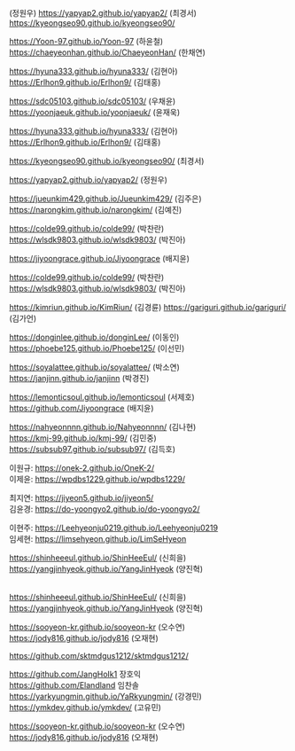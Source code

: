 (정원우)  https://yapyap2.github.io/yapyap2/
(최경서)  https://kyeongseo90.github.io/kyeongseo90/

https://Yoon-97.github.io/Yoon-97 (하윤철)   
https://chaeyeonhan.github.io/ChaeyeonHan/ (한채연)

https://hyuna333.github.io/hyuna333/ (김현아)
https://Erlhon9.github.io/Erlhon9/ (김태홍)

https://sdc05103.github.io/sdc05103/ (우채윤)  
https://yoonjaeuk.github.io/yoonjaeuk/ (윤재욱)

https://hyuna333.github.io/hyuna333/ (김현아)  
https://Erlhon9.github.io/Erlhon9/ (김태홍)


https://kyeongseo90.github.io/kyeongseo90/ (최경서)  

https://yapyap2.github.io/yapyap2/ (정원우)


https://jueunkim429.github.io/Jueunkim429/ (김주은)  
https://narongkim.github.io/narongkim/ (김예진)

https://colde99.github.io/colde99/ (박찬란)  
https://wlsdk9803.github.io/wlsdk9803/ (박진아)


https://jiyoongrace.github.io/Jiyoongrace (배지윤)


https://colde99.github.io/colde99/ (박찬란) <br/>
https://wlsdk9803.github.io/wlsdk9803/ (박진아)

https://kimriun.github.io/KimRiun/ (김경륜)
https://gariguri.github.io/gariguri/ (김가언)


https://donginlee.github.io/donginLee/ (이동인)  
https://phoebe125.github.io/Phoebe125/ (이선민)

https://soyalattee.github.io/soyalattee/ (박소연)
https://janjinn.github.io/janjinn (박경진)

https://lemonticsoul.github.io/lemonticsoul (서제호)  
https://github.com/Jiyoongrace (배지윤)


https://nahyeonnnn.github.io/Nahyeonnnn/ (김나현)  
https://kmj-99.github.io/kmj-99/ (김민중)  
https://subsub97.github.io/subsub97/ (김득호)


이원규: https://onek-2.github.io/OneK-2/  
이제윤: https://wpdbs1229.github.io/wpdbs1229/  



최지연: https://jiyeon5.github.io/jiyeon5/  
김윤경: https://do-yoongyo2.github.io/do-yoongyo2/


이현주: https://Leehyeonju0219.github.io/Leehyeonju0219  
임세현: https://limsehyeon.github.io/LimSeHyeon

https://shinheeeul.github.io/ShinHeeEul/ (신희을)  
https://yangjinhyeok.github.io/YangJinHyeok (양진혁)  


<br> https://shinheeeul.github.io/ShinHeeEul/ (신희을)
<br> https://yangjinhyeok.github.io/YangJinHyeok (양진혁)

https://sooyeon-kr.github.io/sooyeon-kr (오수연)
https://jody816.github.io/jody816 (오재현)

https://github.com/sktmdgus1212/sktmdgus1212/


https://github.com/JangHoIk1    장호익  
https://github.com/Elandland    임찬솔
https://yarkyungmin.github.io/YaRkyungmin/ (강경민)
https://ymkdev.github.io/ymkdev/ (고유민)

https://sooyeon-kr.github.io/sooyeon-kr (오수연)   
https://jody816.github.io/jody816 (오재현)   